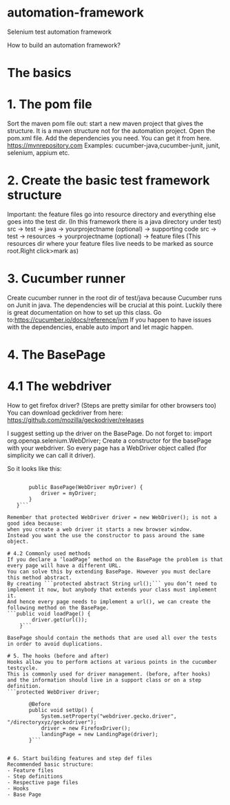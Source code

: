 # automation-framework
Selenium test automation framework


How to build an automation framework?

#  The basics

# 1. The pom file
Sort the maven pom file out: start a new maven project that gives the structure.
It is a maven structure not for the automation project. Open the pom.xml file.
Add the dependencies you need. You can get it from here.  https://mvnrepository.com
Examples: cucumber-java,cucumber-junit, junit, selenium, appium etc.


# 2. Create the basic test framework structure
Important: the feature files go into resource directory and everything else goes into the test dir.
(In this framework there is a java directory under test)
src -> test -> java -> yourprojectname (optional) -> supporting code
src -> test -> resources -> yourprojectname (optional) -> feature files
(This resources dir where your feature files live needs to be marked as source root.Right click>mark as)

# 3. Cucumber runner
 Create cucumber runner in the root dir of test/java because Cucumber runs on Junit in java.
The dependencies will be crucial at this point. Luckily there is great documentation on how to set up this class.
Go to:https://cucumber.io/docs/reference/jvm
If you happen to have issues with the dependencies, enable auto import and let magic happen.


# 4. The BasePage
# 4.1 The webdriver
How to get firefox driver? (Steps are pretty similar for other browsers too)
You can download geckdriver from here: https://github.com/mozilla/geckodriver/releases


I suggest setting up the driver on the BasePage. Do not forget to: import org.openqa.selenium.WebDriver;
Create a constructor for the basePage with your webdriver.
So every page has a WebDriver object called (for simplicity we can call it driver).

So it looks like this:

```protected WebDriver driver;

       public BasePage(WebDriver myDriver) {
           driver = myDriver;
       }
   }```

Remember that protected WebDriver driver = new WebDriver(); is not a good idea because:
when you create a web driver it starts a new browser window.
Instead you want the use the constructor to pass around the same object.

# 4.2 Commonly used methods
If you declare a ‘loadPage’ method on the BasePage the problem is that every page will have a different URL.
You can solve this by extending BasePage. However you must declare this method abstract.
By creating ```protected abstract String url();``` you don’t need to implement it now, but anybody that extends your class must implement it.
And hence every page needs to implement a url(), we can create the following method on the BasePage.
```public void loadPage() {
        driver.get(url());
    }```

BasePage should contain the methods that are used all over the tests in order to avoid duplications.

# 5. The hooks (before and after)
Hooks allow you to perform actions at various points in the cucumber testcycle.
This is commonly used for driver management. (before, after hooks)
and the information should live in a support class or on a step definition.
```protected WebDriver driver;

       @Before
       public void setUp() {
           System.setProperty("webdriver.gecko.driver", "/directoryxyz/geckodriver");
           driver = new FirefoxDriver();
           landingPage = new LandingPage(driver);
       }```


# 6. Start building features and step def files
Recommended basic structure:
- Feature files
- Step definitions
- Respective page files
- Hooks
- Base Page


